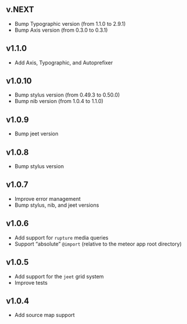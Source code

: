 ## v.NEXT

* Bump Typographic version (from 1.1.0 to 2.9.1)
* Bump Axis version (from 0.3.0 to 0.3.1)

## v1.1.0

* Add Axis, Typographic, and Autoprefixer

## v1.0.10

* Bump stylus version (from 0.49.3 to 0.50.0)
* Bump nib version (from 1.0.4 to 1.1.0)

## v1.0.9

* Bump jeet version

## v1.0.8

* Bump stylus version

## v1.0.7

* Improve error management
* Bump stylus, nib, and jeet versions

## v1.0.6

* Add support for `rupture` media queries
* Support “absolute” `@import` (relative to the meteor app root directory)

## v1.0.5

* Add support for the `jeet` grid system
* Improve tests

## v1.0.4

* Add source map support
